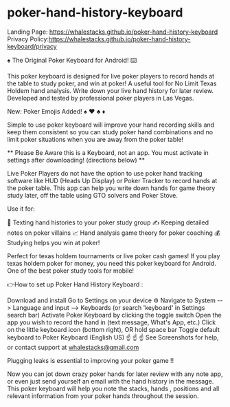 # poker-hand-history-keyboard

Landing Page: https://whalestacks.github.io/poker-hand-history-keyboard
Privacy Policy:https://whalestacks.github.io/poker-hand-history-keyboard/privacy

♠️ The Original Poker Keyboard for Android! ⌨️

This poker keyboard is designed for live poker players to record hands at the table to study poker, and win at poker! A useful tool for No Limit Texas Holdem hand analysis. Write down your live hand history for later review. Developed and tested by professional poker players in Las Vegas.

New: Poker Emojis Added! ♠️ ♥️ ♣️ ♦️

Simple to use poker keyboard will improve your hand recording skills and keep them consistent so you can study poker hand combinations and no limit poker situations when you are away from the poker table!

** Please Be Aware this is a Keyboard, not an app. You must activate in settings after downloading! (directions below) **

Live Poker Players do not have the option to use poker hand tracking software like HUD (Heads Up Display) or Poker Tracker to record hands at the poker table. This app can help you write down hands for game theory study later, off the table using GTO solvers and Poker Stove.

Use it for:

📲 Texting hand histories to your poker study group ✍️ Keeping detailed notes on poker villains 📈 Hand analysis game theory for poker coaching 💰 Studying helps you win at poker!

Perfect for texas holdem tournaments or live poker cash games! If you play texas holdem poker for money, you need this poker keyboard for Android. One of the best poker study tools for mobile!

👉How to set up Poker Hand History Keyboard :

Download and install
Go to Settings on your device ⚙️
Navigate to System --> Language and input --> Keyboards (or search 'keyboard' in Settings search bar)
Activate Poker Keyboard by clicking the toggle switch
Open the app you wish to record the hand in (text message, What's App, etc.)
Click on the little keyboard icon (bottom right), OR hold space bar
Toggle default keyboard to Poker Keyboard (English US)
☝️ ☝️ ☝️ See Screenshots for help, or contact support at whalestacks@gmail.com

Plugging leaks is essential to improving your poker game !!

Now you can jot down crazy poker hands for later review with any note app, or even just send yourself an email with the hand history in the message. This poker keyboard will help you note the stacks, hands , positions and all relevant information from your poker hands throughout the session.
